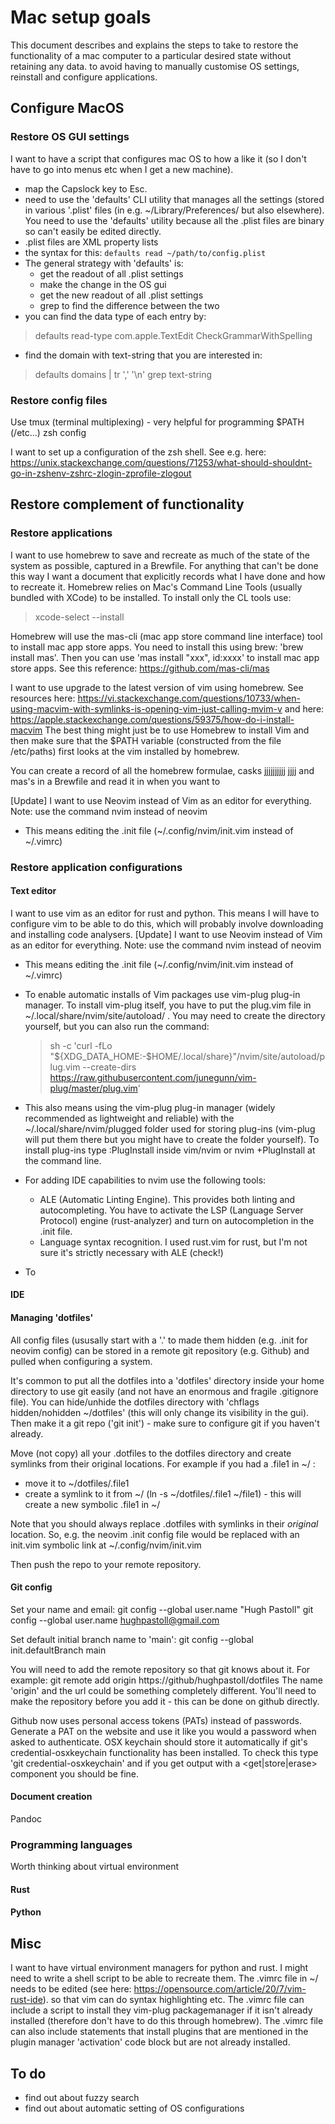 # Mac setup goals

This document describes and explains the steps to take to restore the functionality of a mac computer to a
particular desired state without retaining any data. to avoid having to manually customise OS settings,
reinstall and configure applications.  

## Configure MacOS

### Restore OS GUI settings

I want to have a script that configures mac OS to how a like it (so I don't have to go into menus etc when I get a new machine). 

- map the Capslock key to Esc. 
- need to use the 'defaults' CLI utility that manages all the settings (stored
  in various '.plist' files (in e.g. ~/Library/Preferences/ but also elsewhere).
  You need to use the 'defaults' utility because all the .plist files are binary
  so can't easily be edited directly. 
- .plist files are XML property lists
- the syntax for this: `defaults read ~/path/to/config.plist`
- The general strategy with 'defaults' is: 
  	- get the readout of all .plist settings
	- make the change in the OS gui
	- get the new readout of all .plist settings
	- grep to find the difference between the two
- you can find the data type of each entry by:

> defaults read-type com.apple.TextEdit CheckGrammarWithSpelling

- find the domain with text-string that you are interested in:

> defaults domains | tr ',' '\n' grep text-string


### Restore config files 

Use tmux (terminal multiplexing) - very helpful for programming
$PATH (/etc...) 
zsh config

I want to set up a configuration of the zsh shell. See e.g. here: https://unix.stackexchange.com/questions/71253/what-should-shouldnt-go-in-zshenv-zshrc-zlogin-zprofile-zlogout
## Restore complement of functionality

### Restore applications

I want to use homebrew to save and recreate as much of the state of the system as possible, captured in a Brewfile. For anything that can't be done this way I want a document that explicitly records what I have done and how to recreate it. Homebrew relies on Mac's Command Line Tools (usually bundled with XCode) to be installed. To install only the CL tools use:

> xcode-select --install

Homebrew will use the mas-cli (mac app store command line interface) tool to install mac app store apps. You need to install this using brew: 'brew install mas'. Then you can use 'mas install "xxx", id:xxxx' to install mac app store apps. See this reference: https://github.com/mas-cli/mas 

I want to use upgrade to the latest version of vim using homebrew. See resources
here:
https://vi.stackexchange.com/questions/10733/when-using-macvim-with-symlinks-is-opening-vim-just-calling-mvim-v
and here:
https://apple.stackexchange.com/questions/59375/how-do-i-install-macvim The best
thing might just be to use Homebrew to install Vim and then make sure that the
$PATH variable (constructed from the file /etc/paths) first looks at the vim
installed by homebrew. 

You can create a record of all the homebrew formulae, casks jjjjjjjjjj jjjj and mas's in a 
Brewfile and read it in when you want to 

 [Update] I want to use Neovim instead of Vim as an editor for everything. Note: use the command nvim instead of neovim 
- This means editing the .init file (~/.config/nvim/init.vim instead of ~/.vimrc)
### Restore application configurations

#### Text editor

I want to use vim as an editor for rust and python. This means I will have to
configure vim to be able to do this, which will probably involve downloading and
installing code analysers.  [Update] I want to use Neovim instead of Vim as an
editor for everything. Note: use the command nvim instead of neovim 

- This means editing the .init file (~/.config/nvim/init.vim instead of
  ~/.vimrc)
- To enable automatic installs of Vim packages use vim-plug plug-in manager. To
  install vim-plug itself, you have to put the plug.vim file in
  ~/.local/share/nvim/site/autoload/ . You may need to create the directory
  yourself, but you can also run the command: 

  > sh -c 'curl -fLo "${XDG_DATA_HOME:-$HOME/.local/share}"/nvim/site/autoload/plug.vim --create-dirs https://raw.githubusercontent.com/junegunn/vim-plug/master/plug.vim'

- This also means using the vim-plug plug-in manager (widely recommended as lightweight and reliable) with the ~/.local/share/nvim/plugged folder used for storing plug-ins (vim-plug will put them there but you might have to create the folder yourself). To install plug-ins type :PlugInstall inside vim/nvim or nvim +PlugInstall at the command line. 
- For adding IDE capabilities to nvim use the following tools:
	- ALE (Automatic Linting Engine). This provides both linting and autocompleting. You have to activate the LSP (Language Server Protocol) engine (rust-analyzer) and turn on autocompletion in the .init file. 
	- Language syntax recognition. I used rust.vim for rust, but I'm not sure it's strictly necessary with ALE (check!)

- To

#### IDE

#### Managing 'dotfiles'
All config files (ususally start with a '.' to made them hidden (e.g. .init for
neovim config) can be stored in a remote git repository (e.g. Github) and pulled
when configuring a system. 

It's common to put all the dotfiles into a 'dotfiles' directory inside your home
directory to use git easily (and not have an enormous and fragile .gitignore
file). You can hide/unhide the dotfiles directory with 'chflags hidden/nohidden
~/dotfiles' (this will only change its visibility in the gui). Then make it a
git repo ('git init') - make sure to configure git if you haven't already. 

Move (not copy) all your .dotfiles to the dotfiles directory and create symlinks
from their original locations. For example if you had a .file1 in ~/ :

- move it to ~/dotfiles/.file1
- create a symlink to it from ~/ (ln -s ~/dotfiles/.file1 ~/file1) - this will
  create a new symbolic .file1 in ~/

Note that you should always replace .dotfiles with symlinks in their *original*
location. So, e.g. the neovim .init config file would be replaced with an
init.vim symbolic link at ~/.config/nvim/init.vim 

Then push the repo to your remote repository.  

#### Git config
Set your name and email:
git config --global user.name "Hugh Pastoll"
git config --global user.name hughpastoll@gmail.com

Set default initial branch name to 'main':
git config --global init.defaultBranch main

You will need to add the remote repository so that git knows about it. For
example: git remote add origin https://github/hughpastoll/dotfiles
The name 'origin' and the url could be something completely different. You'll
need to make the repository before you add it - this can be done on github
directly. 

Github now uses personal access tokens (PATs) instead of passwords. Generate a PAT
on the website and use it like you would a password when asked to authenticate.
OSX keychain should store it automatically if git's credential-osxkeychain
functionality has been installed. To check this type 'git credential-osxkeychain'
and if you get output with a <get|store|erase> component you should be fine. 


#### Document creation
Pandoc

### Programming languages

Worth thinking about virtual environment

#### Rust

#### Python 
## Misc 

 I want to have virtual environment managers for python and rust. I might need to write a shell script to be able to recreate them. The .vimrc file in ~/ needs to be edited (see here: https://opensource.com/article/20/7/vim-rust-ide). so that vim can do syntax highlighting etc. The .vimrc file can include a script to install they vim-plug packagemanager if it isn't already installed (therefore don't have to do this through homebrew). The .vimrc file can also include statements that install plugins that are mentioned in the plugin manager 'activation' code block but are not already installed.  

## To do

 - find out about fuzzy search
 - find out about automatic setting of OS configurations

